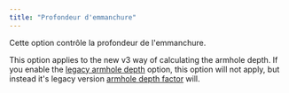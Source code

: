 ```yaml
---
title: "Profondeur d'emmanchure"
---
```


Cette option contrôle la profondeur de l'emmanchure.

This option applies to the new v3 way of calculating the armhole depth. If you enable the [legacy armhole depth](/docs/designs/teagan/options/legacyarmholedepth) option, this option will not apply, but instead it's legacy version [armhole depth factor](/docs/designs/teagan/options/armholedepthfactor) will.

